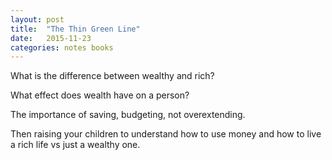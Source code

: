 ```yaml
---
layout: post
title:  "The Thin Green Line"
date:   2015-11-23
categories: notes books
---
```


What is the difference between wealthy and rich?

What effect does wealth have on a person?

The importance of saving, budgeting, not overextending.

Then raising your children to understand how to use money and how to live a rich life vs just a wealthy one.